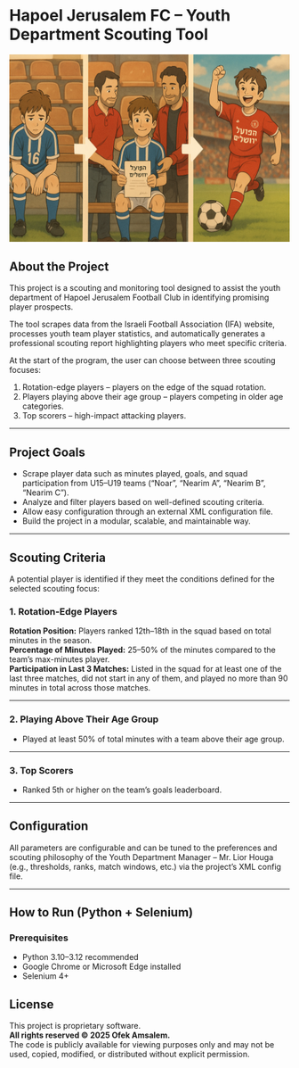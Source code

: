 # Hapoel Jerusalem FC – Youth Department Scouting Tool

![Project image](project_picture.png)

## About the Project

This project is a scouting and monitoring tool designed to assist the youth department of Hapoel Jerusalem Football Club in identifying promising player prospects.

The tool scrapes data from the Israeli Football Association (IFA) website, processes youth team player statistics, and automatically generates a professional scouting report highlighting players who meet specific criteria.

At the start of the program, the user can choose between three scouting focuses:

1. Rotation-edge players – players on the edge of the squad rotation.  
2. Players playing above their age group – players competing in older age categories.  
3. Top scorers – high-impact attacking players.

---

## Project Goals

- Scrape player data such as minutes played, goals, and squad participation from U15–U19 teams (“Noar”, “Nearim A”, “Nearim B”, “Nearim C”).  
- Analyze and filter players based on well-defined scouting criteria.  
- Allow easy configuration through an external XML configuration file.  
- Build the project in a modular, scalable, and maintainable way.

---

## Scouting Criteria

A potential player is identified if they meet the conditions defined for the selected scouting focus:

### 1. Rotation-Edge Players

**Rotation Position:** Players ranked 12th–18th in the squad based on total minutes in the season.  
**Percentage of Minutes Played:** 25–50% of the minutes compared to the team’s max-minutes player.  
**Participation in Last 3 Matches:** Listed in the squad for at least one of the last three matches, did not start in any of them, and played no more than 90 minutes in total across those matches.

---

### 2. Playing Above Their Age Group

- Played at least 50% of total minutes with a team above their age group.

---

### 3. Top Scorers

- Ranked 5th or higher on the team’s goals leaderboard.

---

## Configuration

All parameters are configurable and can be tuned to the preferences and scouting philosophy of the Youth Department Manager – Mr. Lior Houga (e.g., thresholds, ranks, match windows, etc.) via the project’s XML config file.

---

## How to Run (Python + Selenium)

### Prerequisites
- Python 3.10–3.12 recommended  
- Google Chrome or Microsoft Edge installed  
- Selenium 4+ 




## License
This project is proprietary software.  
**All rights reserved © 2025 Ofek Amsalem.**  
The code is publicly available for viewing purposes only and may not be used, copied, modified, or distributed without explicit permission.
